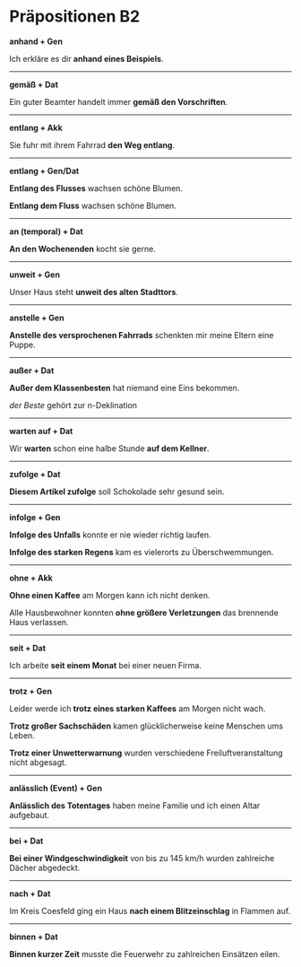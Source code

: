 # Präpositionen B2

**anhand + Gen**

Ich erkläre es dir **anhand eines Beispiels**.

---

**gemäß + Dat**

Ein guter Beamter handelt immer **gemäß den Vorschriften**.

---

**entlang + Akk**

Sie fuhr mit ihrem Fahrrad **den Weg entlang**.

---

**entlang + Gen/Dat**

**Entlang des Flusses** wachsen schöne Blumen.

**Entlang dem Fluss** wachsen schöne Blumen.

---

**an (temporal) + Dat**

**An den Wochenenden** kocht sie gerne.

---

**unweit + Gen**

Unser Haus steht **unweit des alten Stadttors**.

---

**anstelle + Gen**

**Anstelle des versprochenen Fahrrads** schenkten mir meine Eltern eine Puppe.

---

**außer + Dat**

**Außer dem Klassenbesten** hat niemand eine Eins bekommen.

_der Beste_ gehört zur n-Deklination

---

**warten auf + Dat**

Wir **warten** schon eine halbe Stunde **auf dem Kellner**.

---

**zufolge + Dat**

**Diesem Artikel zufolge** soll Schokolade sehr gesund sein.

---

**infolge + Gen**

**Infolge des Unfalls** konnte er nie wieder richtig laufen.

**Infolge des starken Regens** kam es vielerorts zu Überschwemmungen.

---

**ohne + Akk**

**Ohne einen Kaffee** am Morgen kann ich nicht denken.

Alle Hausbewohner konnten **ohne größere Verletzungen** das brennende Haus verlassen.

---

**seit + Dat**

Ich arbeite **seit einem Monat** bei einer neuen Firma.

---

**trotz + Gen**

Leider werde ich **trotz eines starken Kaffees** am Morgen nicht wach.

**Trotz großer Sachschäden** kamen glücklicherweise keine Menschen ums Leben.

**Trotz einer Unwetterwarnung** wurden verschiedene Freiluftveranstaltung nicht abgesagt.

---

**anlässlich (Event) + Gen**

**Anlässlich des Totentages** haben meine Familie und ich einen Altar aufgebaut.

---

**bei + Dat**

**Bei einer Windgeschwindigkeit** von bis zu 145 km/h wurden zahlreiche Dächer abgedeckt.

---

**nach + Dat**

Im Kreis Coesfeld ging ein Haus **nach einem Blitzeinschlag** in Flammen auf.

---

**binnen + Dat**

**Binnen kurzer Zeit** musste die Feuerwehr zu zahlreichen Einsätzen eilen.
